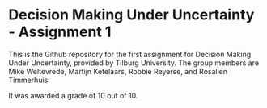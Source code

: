 # Decision Making Under Uncertainty - Assignment 1

This is the Github repository for the first assignment for Decision Making Under Uncertainty, provided by Tilburg University. The group members are Mike Weltevrede, Martijn Ketelaars, Robbie Reyerse, and Rosalien Timmerhuis.

It was awarded a grade of 10 out of 10.
